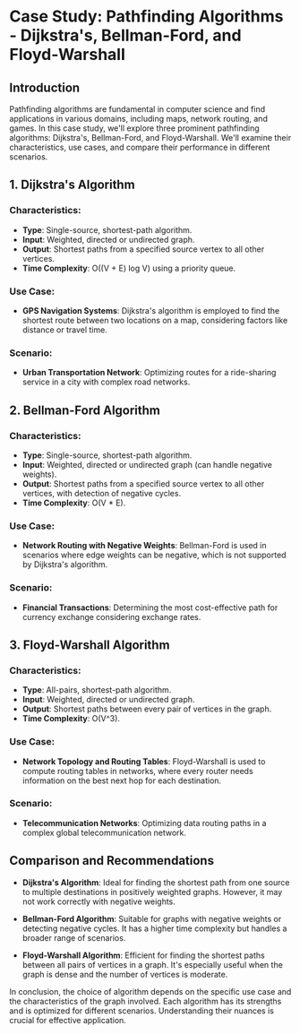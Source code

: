 # Case Study: Pathfinding Algorithms - Dijkstra's, Bellman-Ford, and Floyd-Warshall

## Introduction

Pathfinding algorithms are fundamental in computer science and find applications in various domains, including maps, network routing, and games. In this case study, we'll explore three prominent pathfinding algorithms: Dijkstra's, Bellman-Ford, and Floyd-Warshall. We'll examine their characteristics, use cases, and compare their performance in different scenarios.

## 1. Dijkstra's Algorithm

### Characteristics:
- **Type**: Single-source, shortest-path algorithm.
- **Input**: Weighted, directed or undirected graph.
- **Output**: Shortest paths from a specified source vertex to all other vertices.
- **Time Complexity**: O((V + E) log V) using a priority queue.

### Use Case:
- **GPS Navigation Systems**: Dijkstra's algorithm is employed to find the shortest route between two locations on a map, considering factors like distance or travel time.

### Scenario:
- **Urban Transportation Network**: Optimizing routes for a ride-sharing service in a city with complex road networks.

## 2. Bellman-Ford Algorithm

### Characteristics:
- **Type**: Single-source, shortest-path algorithm.
- **Input**: Weighted, directed or undirected graph (can handle negative weights).
- **Output**: Shortest paths from a specified source vertex to all other vertices, with detection of negative cycles.
- **Time Complexity**: O(V * E).

### Use Case:
- **Network Routing with Negative Weights**: Bellman-Ford is used in scenarios where edge weights can be negative, which is not supported by Dijkstra's algorithm.

### Scenario:
- **Financial Transactions**: Determining the most cost-effective path for currency exchange considering exchange rates.

## 3. Floyd-Warshall Algorithm

### Characteristics:
- **Type**: All-pairs, shortest-path algorithm.
- **Input**: Weighted, directed or undirected graph.
- **Output**: Shortest paths between every pair of vertices in the graph.
- **Time Complexity**: O(V^3).

### Use Case:
- **Network Topology and Routing Tables**: Floyd-Warshall is used to compute routing tables in networks, where every router needs information on the best next hop for each destination.

### Scenario:
- **Telecommunication Networks**: Optimizing data routing paths in a complex global telecommunication network.

## Comparison and Recommendations

- **Dijkstra's Algorithm**: Ideal for finding the shortest path from one source to multiple destinations in positively weighted graphs. However, it may not work correctly with negative weights.

- **Bellman-Ford Algorithm**: Suitable for graphs with negative weights or detecting negative cycles. It has a higher time complexity but handles a broader range of scenarios.

- **Floyd-Warshall Algorithm**: Efficient for finding the shortest paths between all pairs of vertices in a graph. It's especially useful when the graph is dense and the number of vertices is moderate.

In conclusion, the choice of algorithm depends on the specific use case and the characteristics of the graph involved. Each algorithm has its strengths and is optimized for different scenarios. Understanding their nuances is crucial for effective application.